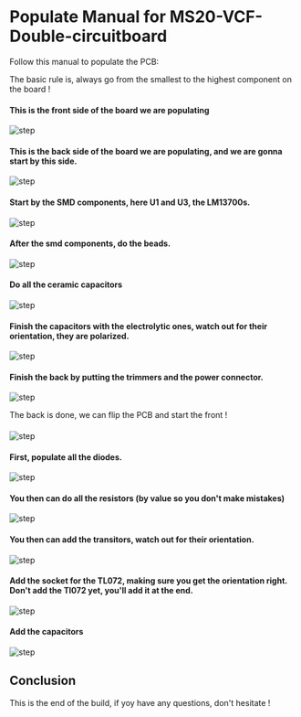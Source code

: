 # Populate Manual for MS20-VCF-Double-circuitboard

Follow this manual to populate the PCB: 

The basic rule is, always go from the smallest to the highest component on the board !


####  This is the front side of the board we are populating

![step](img/populating_1.png)

####  This is the back side of the board we are populating, and we are gonna start by this side.

![step](img/populating_2.png)

####  Start by the SMD components, here U1 and U3, the LM13700s. 

![step](img/populating_3.png)

####  After the smd components, do the beads.

![step](img/populating_4.png)

####  Do all the ceramic capacitors

![step](img/populating_5.png)

####  Finish the capacitors with the electrolytic ones, watch out for their orientation, they are polarized.

![step](img/populating_6.png)

####  Finish the back by putting the trimmers and the power connector.

![step](img/populating_7.png)

The back is done, we can flip the PCB and start the front !


#### 

![step](img/populating_8.png)

####  First, populate all the diodes.

![step](img/populating_9.png)

####  You then can do all the resistors (by value so you don't make mistakes)

![step](img/populating_10.png)

####  You then can add the transitors, watch out for their orientation.

![step](img/populating_11.png)

####  Add the socket for the TL072, making sure you get the orientation right. Don't add the Tl072 yet, you'll add it at the end. 

![step](img/populating_12.png)

####  Add the capacitors

![step](img/populating_13.png)

## Conclusion

This is the end of the build, if yoy have any questions, don't hesitate !


